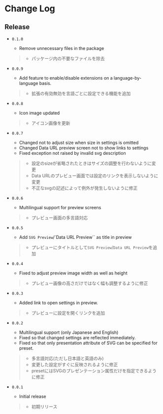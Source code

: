 # Change Log

## Release

- `0.1.0`

  - Remove unnecessary files in the package

  > - パッケージ内の不要なファイルを除去

- `0.0.9`

  - Add feature to enable/disable extensions on a language-by-language basis.

  > - 拡張の有効無効を言語ごとに設定できる機能を追加

- `0.0.8`

  - Icon image updated

  > - アイコン画像を更新

- `0.0.7`

  - Changed not to adjust size when size in settings is omitted
  - Changed Data URL preview screen not to show links to settings
  - Fixed exception not raised by invalid svg description

  > - 設定のsizeが省略されたときはサイズの調整を行わないように変更
  > - Data URLのプレビュー画面では設定のリンクを表示しないように変更
  > - 不正なsvgの記述によって例外が発生しないように修正

- `0.0.6`

  - Multilingual support for preview screens

  > - プレビュー画面の多言語対応

- `0.0.5`

  - Add `SVG Preview`/`Data URL Preview`` as title in preview

  > - プレビューにタイトルとして`SVG Preview`/`Data URL Preview`を追加

- `0.0.4`

  - Fixed to adjust preview image width as well as height

  > - プレビュー画像の高さだけではなく幅も調整するように修正

- `0.0.3`

  - Added link to open settings in preview.

  > - プレビューに設定を開くリンクを追加

- `0.0.2`

  - Multilingual support (only Japanese and English)
  - Fixed so that changed settings are reflected immediately.
  - Fixed so that only presentation attribute of SVG can be specified for preset.

  > - 多言語対応(ただし日本語と英語のみ)
  > - 変更した設定がすぐに反映されるように修正
  > - presetにはSVGのプレゼンテーション属性だけを指定できるように修正

- `0.0.1`

  - Initial release
  > - 初期リリース
